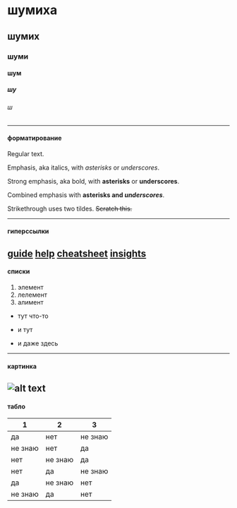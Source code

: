 # шумиха
## шумих
### шуми
#### шум
##### шу
###### ш
___
#### форматирование

Regular text.

Emphasis, aka italics, with *asterisks* or _underscores_.

Strong emphasis, aka bold, with **asterisks** or __underscores__.

Combined emphasis with **asterisks and _underscores_**.

Strikethrough uses two tildes. ~~Scratch this.~~
***
#### гиперссылки

[guide](https://daringfireball.net/projects/markdown/syntax)
[help](https://help.github.com/categories/writing-on-github/)
[cheatsheet](https://github.com/adam-p/markdown-here/wiki/Markdown-Here-Cheatsheet "don't hesitate")
[insights](https://github.com/mundimark/awesome-markdown)
---
#### списки

1. элемент
1. лелемент
1. алимент

+ тут что-то
- и тут
* и даже здесь
___
#### картинка
![alt text](http://3.bp.blogspot.com/-_DLc3qDxsNA/VenIznBsK7I/AAAAAAAAB0A/GHjI_97B364/s1600/TheFunk.jpg)
---
#### табло
1|2|3
---|---|---
да|нет|не знаю
не знаю|нет|да
нет|не знаю|да
нет|да|не знаю
да|не знаю|нет
не знаю|да|нет
